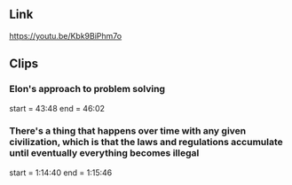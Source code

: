 ## Link
https://youtu.be/Kbk9BiPhm7o

## Clips

### Elon's approach to problem solving
start = 43:48
end = 46:02

### There's a thing that happens over time with any given civilization, which is that the laws and regulations accumulate until eventually everything becomes illegal
start = 1:14:40
end = 1:15:46